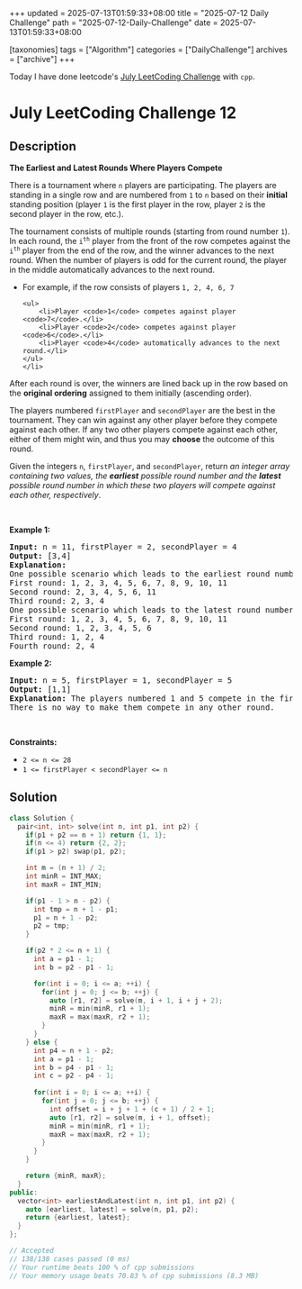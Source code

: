 +++
updated = 2025-07-13T01:59:33+08:00
title = "2025-07-12 Daily Challenge"
path = "2025-07-12-Daily-Challenge"
date = 2025-07-13T01:59:33+08:00

[taxonomies]
tags = ["Algorithm"]
categories = ["DailyChallenge"]
archives = ["archive"]
+++

Today I have done leetcode's [July LeetCoding Challenge](https://leetcode.com/problems/the-earliest-and-latest-rounds-where-players-compete/) with `cpp`.

<!-- more -->

# July LeetCoding Challenge 12

## Description

**The Earliest and Latest Rounds Where Players Compete**

<p>There is a tournament where <code>n</code> players are participating. The players are standing in a single row and are numbered from <code>1</code> to <code>n</code> based on their <strong>initial</strong> standing position (player <code>1</code> is the first player in the row, player <code>2</code> is the second player in the row, etc.).</p>

<p>The tournament consists of multiple rounds (starting from round number <code>1</code>). In each round, the <code>i<sup>th</sup></code> player from the front of the row competes against the <code>i<sup>th</sup></code> player from the end of the row, and the winner advances to the next round. When the number of players is odd for the current round, the player in the middle automatically advances to the next round.</p>

<ul>
	<li>For example, if the row consists of players <code>1, 2, 4, 6, 7</code>

	<ul>
		<li>Player <code>1</code> competes against player <code>7</code>.</li>
		<li>Player <code>2</code> competes against player <code>6</code>.</li>
		<li>Player <code>4</code> automatically advances to the next round.</li>
	</ul>
	</li>
</ul>

<p>After each round is over, the winners are lined back up in the row based on the <strong>original ordering</strong> assigned to them initially (ascending order).</p>

<p>The players numbered <code>firstPlayer</code> and <code>secondPlayer</code> are the best in the tournament. They can win against any other player before they compete against each other. If any two other players compete against each other, either of them might win, and thus you may <strong>choose</strong> the outcome of this round.</p>

<p>Given the integers <code>n</code>, <code>firstPlayer</code>, and <code>secondPlayer</code>, return <em>an integer array containing two values, the <strong>earliest</strong> possible round number and the&nbsp;<strong>latest</strong> possible round number in which these two players will compete against each other, respectively</em>.</p>

<p>&nbsp;</p>
<p><strong class="example">Example 1:</strong></p>

<pre>
<strong>Input:</strong> n = 11, firstPlayer = 2, secondPlayer = 4
<strong>Output:</strong> [3,4]
<strong>Explanation:</strong>
One possible scenario which leads to the earliest round number:
First round: 1, 2, 3, 4, 5, 6, 7, 8, 9, 10, 11
Second round: 2, 3, 4, 5, 6, 11
Third round: 2, 3, 4
One possible scenario which leads to the latest round number:
First round: 1, 2, 3, 4, 5, 6, 7, 8, 9, 10, 11
Second round: 1, 2, 3, 4, 5, 6
Third round: 1, 2, 4
Fourth round: 2, 4
</pre>

<p><strong class="example">Example 2:</strong></p>

<pre>
<strong>Input:</strong> n = 5, firstPlayer = 1, secondPlayer = 5
<strong>Output:</strong> [1,1]
<strong>Explanation:</strong> The players numbered 1 and 5 compete in the first round.
There is no way to make them compete in any other round.
</pre>

<p>&nbsp;</p>
<p><strong>Constraints:</strong></p>

<ul>
	<li><code>2 &lt;= n &lt;= 28</code></li>
	<li><code>1 &lt;= firstPlayer &lt; secondPlayer &lt;= n</code></li>
</ul>


## Solution

``` cpp
class Solution {
  pair<int, int> solve(int n, int p1, int p2) {
    if(p1 + p2 == n + 1) return {1, 1};
    if(n <= 4) return {2, 2};
    if(p1 > p2) swap(p1, p2);

    int m = (n + 1) / 2;
    int minR = INT_MAX;
    int maxR = INT_MIN;

    if(p1 - 1 > n - p2) {
      int tmp = n + 1 - p1;
      p1 = n + 1 - p2;
      p2 = tmp;
    }

    if(p2 * 2 <= n + 1) {
      int a = p1 - 1;
      int b = p2 - p1 - 1;

      for(int i = 0; i <= a; ++i) {
        for(int j = 0; j <= b; ++j) {
          auto [r1, r2] = solve(m, i + 1, i + j + 2);
          minR = min(minR, r1 + 1);
          maxR = max(maxR, r2 + 1);
        }
      }
    } else {
      int p4 = n + 1 - p2;
      int a = p1 - 1;
      int b = p4 - p1 - 1;
      int c = p2 - p4 - 1;
      
      for(int i = 0; i <= a; ++i) {
        for(int j = 0; j <= b; ++j) {
          int offset = i + j + 1 + (c + 1) / 2 + 1;
          auto [r1, r2] = solve(m, i + 1, offset);
          minR = min(minR, r1 + 1);
          maxR = max(maxR, r2 + 1);
        }
      }
    }

    return {minR, maxR};
  }
public:
  vector<int> earliestAndLatest(int n, int p1, int p2) {
    auto [earliest, latest] = solve(n, p1, p2);
    return {earliest, latest};
  }
};

// Accepted
// 138/138 cases passed (0 ms)
// Your runtime beats 100 % of cpp submissions
// Your memory usage beats 70.83 % of cpp submissions (8.3 MB)
```
